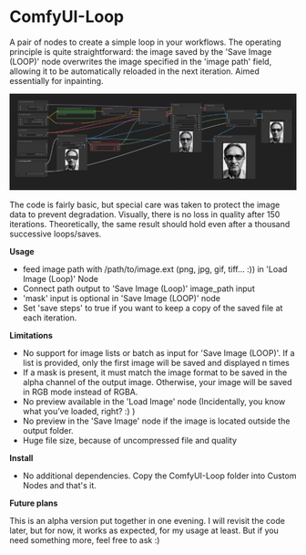 # ComfyUI-Loop
A pair of nodes to create a simple loop in your workflows. The operating principle is quite straightforward: the image saved by the 'Save Image (LOOP)' node overwrites the image specified in the 'image path' field, allowing it to be automatically reloaded in the next iteration. Aimed essentially for inpainting.

![alt text](https://github.com/Hullabalo/ComfyUI-Loop/blob/main/inpainting_loop.png?raw=true)

The code is fairly basic, but special care was taken to protect the image data to prevent degradation. Visually, there is no loss in quality after 150 iterations. Theoretically, the same result should hold even after a thousand successive loops/saves.

**Usage**
- feed image path with /path/to/image.ext (png, jpg, gif, tiff... :)) in 'Load Image (Loop)' Node
- Connect path output to 'Save Image (Loop)' image_path input
- 'mask' input is optional in 'Save Image (LOOP)' node
- Set 'save steps' to true if you want to keep a copy of the saved file at each iteration.

**Limitations**
- No support for image lists or batch as input for 'Save Image (LOOP)'. If a list is provided, only the first image will be saved and displayed n times
- If a mask is present, it must match the image format to be saved in the alpha channel of the output image. Otherwise, your image will be saved in RGB mode instead of RGBA.
- No preview available in the 'Load Image' node (Incidentally, you know what you’ve loaded, right? :) )
- No preview in the 'Save Image' node if the image is located outside the output folder.
- Huge file size, because of uncompressed file and quality

**Install**
- No additional dependencies. Copy the ComfyUI-Loop folder into Custom Nodes and that's it.

**Future plans**

This is an alpha version put together in one evening. I will revisit the code later, but for now, it works as expected, for my usage at least. But if you need something more, feel free to ask :)
